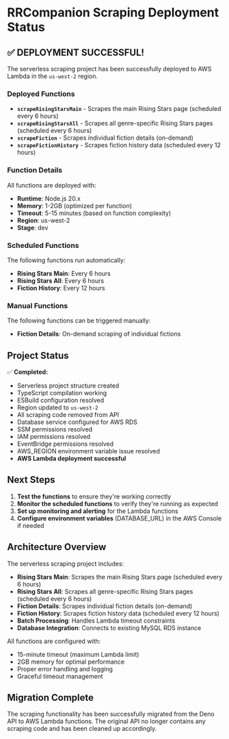 # RRCompanion Scraping Deployment Status

## ✅ DEPLOYMENT SUCCESSFUL!

The serverless scraping project has been successfully deployed to AWS Lambda in
the `us-west-2` region.

### Deployed Functions

- **`scrapeRisingStarsMain`** - Scrapes the main Rising Stars page (scheduled
  every 6 hours)
- **`scrapeRisingStarsAll`** - Scrapes all genre-specific Rising Stars pages
  (scheduled every 6 hours)
- **`scrapeFiction`** - Scrapes individual fiction details (on-demand)
- **`scrapeFictionHistory`** - Scrapes fiction history data (scheduled every 12
  hours)

### Function Details

All functions are deployed with:

- **Runtime**: Node.js 20.x
- **Memory**: 1-2GB (optimized per function)
- **Timeout**: 5-15 minutes (based on function complexity)
- **Region**: us-west-2
- **Stage**: dev

### Scheduled Functions

The following functions run automatically:

- **Rising Stars Main**: Every 6 hours
- **Rising Stars All**: Every 6 hours
- **Fiction History**: Every 12 hours

### Manual Functions

The following functions can be triggered manually:

- **Fiction Details**: On-demand scraping of individual fictions

## Project Status

✅ **Completed:**

- Serverless project structure created
- TypeScript compilation working
- ESBuild configuration resolved
- Region updated to `us-west-2`
- All scraping code removed from API
- Database service configured for AWS RDS
- SSM permissions resolved
- IAM permissions resolved
- EventBridge permissions resolved
- AWS_REGION environment variable issue resolved
- **AWS Lambda deployment successful**

## Next Steps

1. **Test the functions** to ensure they're working correctly
2. **Monitor the scheduled functions** to verify they're running as expected
3. **Set up monitoring and alerting** for the Lambda functions
4. **Configure environment variables** (DATABASE_URL) in the AWS Console if
   needed

## Architecture Overview

The serverless scraping project includes:

- **Rising Stars Main**: Scrapes the main Rising Stars page (scheduled every 6
  hours)
- **Rising Stars All**: Scrapes all genre-specific Rising Stars pages (scheduled
  every 6 hours)
- **Fiction Details**: Scrapes individual fiction details (on-demand)
- **Fiction History**: Scrapes fiction history data (scheduled every 12 hours)
- **Batch Processing**: Handles Lambda timeout constraints
- **Database Integration**: Connects to existing MySQL RDS instance

All functions are configured with:

- 15-minute timeout (maximum Lambda limit)
- 2GB memory for optimal performance
- Proper error handling and logging
- Graceful timeout management

## Migration Complete

The scraping functionality has been successfully migrated from the Deno API to
AWS Lambda functions. The original API no longer contains any scraping code and
has been cleaned up accordingly.
